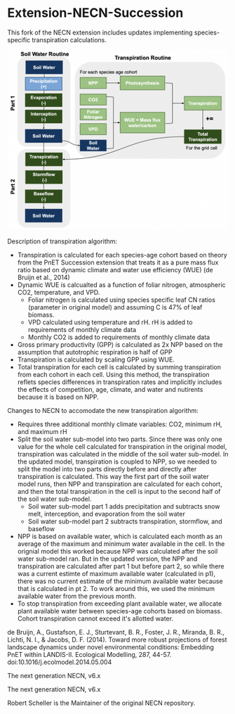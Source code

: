 # Extension-NECN-Succession

This fork of the NECN extension includes updates implementing species-specific transpiration calculations.


![My Image](necn_water_diagram.png)


Description of transpiration algorithm: 
- Transpiration is calculated for each species-age cohort based on theory from the PnET Succession extension that treats it as a pure mass flux ratio based on dynamic climate and water use efficiency (WUE) (de Bruijn et al., 2014)
- Dynamic WUE is calcualted as a function of foliar nitrogen, atmospheric CO2, temperature, and VPD. 
    - Foliar nitrogen is calculated using species specific leaf CN ratios (parameter in original model) and assuming C is 47% of leaf biomass. 
    - VPD calculated using temperature and rH. rH is added to requirements of monthly climate data 
    - Monthly CO2 is added to requirements of monthly climate data
- Gross primary productivity (GPP) is calculated as 2x NPP based on the assumption that autotrophic respiration is half of GPP
- Transpiration is calculated by scaling GPP using WUE. 
- Total transpiration for each cell is calculated by summing transpiration from each cohort in each cell. Using this method, the transpiration reflets species differences in transpiration rates and implicitly includes the effects of competition, age, climate, and water and nutirents because it is based on NPP. 

Changes to NECN to accomodate the new transpiration algorithm: 
- Requires three additional monthly climate variables: CO2, minimum rH, and maximum rH
- Split the soil water sub-model into two parts. Since there was only one value for the whole cell calculated for transpiration in the original model, transpiration was calculated in the middle of the soil water sub-model. In the updated model, transpiration is coupled to NPP, so we needed to split the model into two parts directly before and directly after transpiration is calculated. This way the first part of the soiil water model runs, then NPP and transpiration are calculated for each cohort, and then the total transpiration in the cell is input to the second half of the soil water sub-model. 
    - Soil water sub-model part 1 adds precipitation and subtracts snow melt, interception, and evaporation from the soil water 
    - Soil water sub-model part 2 subtracts transpiration, stormflow, and baseflow
- NPP is based on available water, which is calculated each month as an average of the maximum and minimum water available in the cell. In the orignial model this worked because NPP was calculated after the soil water sub-model ran. But in the updated version, the NPP and transpiration are calculated after part 1 but before part 2, so while there was a current estimte of maximum available water (calculated in p1), there was no current estimate of the minimum available water because that is calculated in pt 2. To work around this, we used the minimum available water from the previous month. 
- To stop transpiration from exceeding plant available water, we allocate plant available water between species-age cohorts based on biomass. Cohort transpiration cannot exceed it's allotted water. 


de Bruijn, A., Gustafson, E. J., Sturtevant, B. R., Foster, J. R., Miranda, B. R., Lichti, N. I., & Jacobs, D. F. (2014). Toward more robust projections of forest landscape dynamics under novel environmental conditions: Embedding PnET within LANDIS-II. Ecological Modelling, 287, 44-57. doi:10.1016/j.ecolmodel.2014.05.004

The next generation NECN, v6.x


The next generation NECN, v6.x

Robert Scheller is the Maintainer of the original NECN repository.